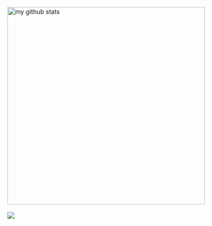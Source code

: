 <p align="left">
  <img src="https://github-readme-stats.vercel.app/api?username=hemingqiao&show_icons=true&theme=tokyonight" alt="my github stats" width="450"/>&nbsp;
</p>

<!-- ### Hi there 👋
![](https://raw.githubusercontent.com/hemingqiao/miao/master/miao/mainvisual.jpg)
 -->
![](https://visitor-badge.glitch.me/badge?page_id=hemingqiao.hemingqiao)

<!--
**hemingqiao/hemingqiao** is a ✨ _special_ ✨ repository because its `README.md` (this file) appears on your GitHub profile.

Here are some ideas to get you started:

- 🔭 I’m currently working on ...
- 🌱 I’m currently learning ...
- 👯 I’m looking to collaborate on ...
- 🤔 I’m looking for help with ...
- 💬 Ask me about ...
- 📫 How to reach me: ...
- 😄 Pronouns: ...
- ⚡ Fun fact: ...
-->
